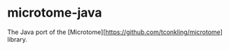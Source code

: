 microtome-java
==============

The Java port of the [Microtome][https://github.com/tconkling/microtome] library.
